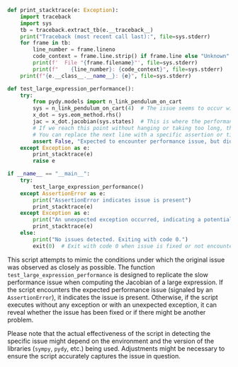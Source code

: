 ```python
def print_stacktrace(e: Exception):
    import traceback
    import sys
    tb = traceback.extract_tb(e.__traceback__)
    print("Traceback (most recent call last):", file=sys.stderr)
    for frame in tb:
        line_number = frame.lineno
        code_context = frame.line.strip() if frame.line else "Unknown"
        print(f'  File "{frame.filename}"', file=sys.stderr)
        print(f"    {line_number}: {code_context}", file=sys.stderr)
    print(f"{e.__class__.__name__}: {e}", file=sys.stderr)

def test_large_expression_performance():
    try:
        from pydy.models import n_link_pendulum_on_cart
        sys = n_link_pendulum_on_cart(4)  # The issue seems to occur with larger numbers
        x_dot = sys.eom_method.rhs()
        jac = x_dot.jacobian(sys.states)  # This is where the performance issue is observed
        # If we reach this point without hanging or taking too long, the issue might be fixed.
        # You can replace the next line with a specific assertion or time check if needed.
        assert False, "Expected to encounter performance issue, but didn't."
    except Exception as e:
        print_stacktrace(e)
        raise e

if __name__ == "__main__":
    try:
        test_large_expression_performance()
    except AssertionError as e:
        print("AssertionError indicates issue is present")
        print_stacktrace(e)
    except Exception as e:
        print("An unexpected exception occurred, indicating a potential different issue:")
        print_stacktrace(e)
    else:
        print("No issues detected. Exiting with code 0.")
        exit(0)  # Exit with code 0 when issue is fixed or not encountered
```

This script attempts to mimic the conditions under which the original issue was observed as closely as possible. The function `test_large_expression_performance` is designed to replicate the slow performance issue when computing the Jacobian of a large expression. If the script encounters the expected performance issue (signaled by an `AssertionError`), it indicates the issue is present. Otherwise, if the script executes without any exception or with an unexpected exception, it can reveal whether the issue has been fixed or if there might be another problem. 

Please note that the actual effectiveness of the script in detecting the specific issue might depend on the environment and the version of the libraries (`sympy`, `pydy`, etc.) being used. Adjustments might be necessary to ensure the script accurately captures the issue in question.